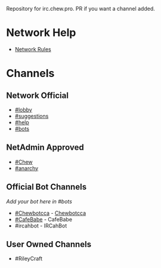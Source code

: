 Repository for irc.chew.pro. PR if you want a channel added.

<!-- Hey! Why are you modifying this file? I'll add the channels, you add the info! -->

# Network Help

- [Network Rules](info/rules)

# Channels

## Network Official
- [#lobby](channels/lobby)
- [#suggestions](channels/suggestions)
- [#help](channels/help)
- [#bots](channels/bots)

## NetAdmin Approved
- [#Chew](channels/chew)
- [#anarchy](channels/anarchy)

## Official Bot Channels
_Add your bot here in #bots_
- [#Chewbotcca](channels/chewbotcca) - [Chewbotcca](http://github.com/Chewsterchew/ChewbotccaIRC)
- [#CafeBabe](channels/cafebabe) - CafeBabe
- #ircahbot - IRCahBot

## User Owned Channels
- #RileyCraft
